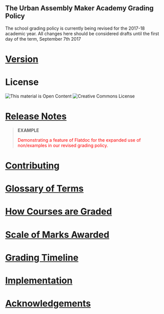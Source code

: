 The Urban Assembly Maker Academy Grading Policy
-----------------------------------------------

The school grading policy is currently being revised for the 2017-18 academic year. All changes here should be considered drafts until the first day of the term, September 7th 2017

# [Version](./VERSION.md)

# License

![This material is Open Content](http://assets.okfn.org/images/ok_buttons/oc_80x15_blue.png)
![Creative Commons License](https://i.creativecommons.org/l/by-nc-sa/4.0/80x15.png)

# [Release Notes](./RELEASE-NOTES.md)

> **EXAMPLE**  
> <p style="color:red;">Demonstrating a feature of Flatdoc for the
> expanded use of non/examples in our revised
> grading policy.</p>

# [Contributing](./CONTRIBUTING.md)

# [Glossary of Terms](./grading-policy/glossary-of-terms.md)

# [How Courses are Graded](./grading-policy/how-courses-are-graded.md)

# [Scale of Marks Awarded](./grading-policy/scale-of-marks-awarded.md)

# [Grading Timeline](./grading-policy/grading-timeline.md)

# [Implementation](./grading-policy/implementation.md)

# [Acknowledgements](./grading-policy/acknowledgements.md)
